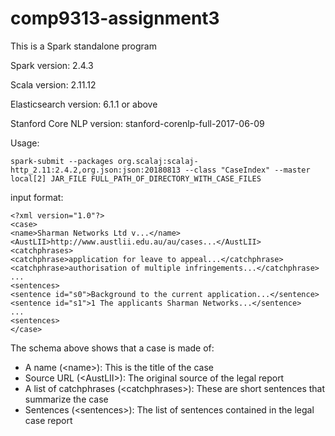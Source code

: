 # comp9313-assignment3

This is a Spark standalone program

Spark version: 2.4.3

Scala version: 2.11.12

Elasticsearch version: 6.1.1 or above

Stanford Core NLP version: stanford-corenlp-full-2017-06-09

Usage:

`spark-submit --packages org.scalaj:scalaj-http_2.11:2.4.2,org.json:json:20180813 --class "CaseIndex"
--master local[2] JAR_FILE FULL_PATH_OF_DIRECTORY_WITH_CASE_FILES`

input format:
```
<?xml version="1.0"?>
<case>
<name>Sharman Networks Ltd v...</name>
<AustLII>http://www.austlii.edu.au/au/cases...</AustLII>
<catchphrases>
<catchphrase>application for leave to appeal...</catchphrase>
<catchphrase>authorisation of multiple infringements...</catchphrase>
...
<sentences>
<sentence id="s0">Background to the current application...</sentence>
<sentence id="s1">1 The applicants Sharman Networks...</sentence>
...
<sentences>
</case>
```

The schema above shows that a case is made of:
* A name (\<name\>): This is the title of the case
* Source URL (\<AustLII\>): The original source of the legal report
* A list of catchphrases (\<catchphrases\>): These are short sentences that summarize the
case
* Sentences (\<sentences\>): The list of sentences contained in the legal case report
